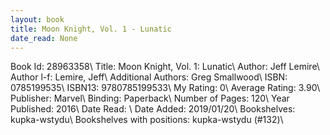 ```yaml
---
layout: book
title: Moon Knight, Vol. 1 - Lunatic
date_read: None
---
```


Book Id: 28963358\ 
Title: Moon Knight, Vol. 1: Lunatic\ 
Author: Jeff Lemire\ 
Author l-f: Lemire, Jeff\ 
Additional Authors: Greg Smallwood\ 
ISBN: 0785199535\ 
ISBN13: 9780785199533\ 
My Rating: 0\ 
Average Rating: 3.90\ 
Publisher: Marvel\ 
Binding: Paperback\ 
Number of Pages: 120\ 
Year Published: 2016\ 
Date Read: \ 
Date Added: 2019/01/20\ 
Bookshelves: kupka-wstydu\ 
Bookshelves with positions: kupka-wstydu (#132)\ 

